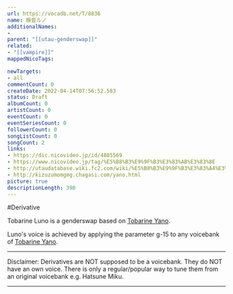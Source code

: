```yaml
---
url: https://vocadb.net/T/8836
name: 帳音ルノ
additionalNames: 
- 
parent: "[[utau-genderswap]]"
related:
- "[[vampire]]"
mappedNicoTags:

newTargets:
- all
commentCount: 0
createDate: 2022-04-14T07:56:52.583
status: Draft
albumCount: 0
artistCount: 0
eventCount: 0
eventSeriesCount: 0
followerCount: 0
songListCount: 0
songCount: 2
links: 
- https://dic.nicovideo.jp/id/4885569
- https://www.nicovideo.jp/tag/%E5%B8%B3%E9%9F%B3%E3%83%AB%E3%83%8E
- http://utaudatabase.wiki.fc2.com/wiki/%E5%B8%B3%E9%9F%B3%E3%83%A4%E3%83%8E
- http://kizuzumomgmg.chagasi.com/yano.html
picture: true
descriptionLength: 398
---
```


#Derivative

Tobarine Luno is a genderswap based on [Tobarine Yano](https://vocadb.net/Ar/84896).

Luno's voice is achieved by applying the parameter g-15 to any voicebank of [Tobarine Yano](https://vocadb.net/Ar/84896).

---
Disclaimer:
Derivatives are NOT supposed to be a voicebank. They do NOT have an own voice. There is only a regular/popular way to tune them from an original voicebank e.g. Hatsune Miku.

---

